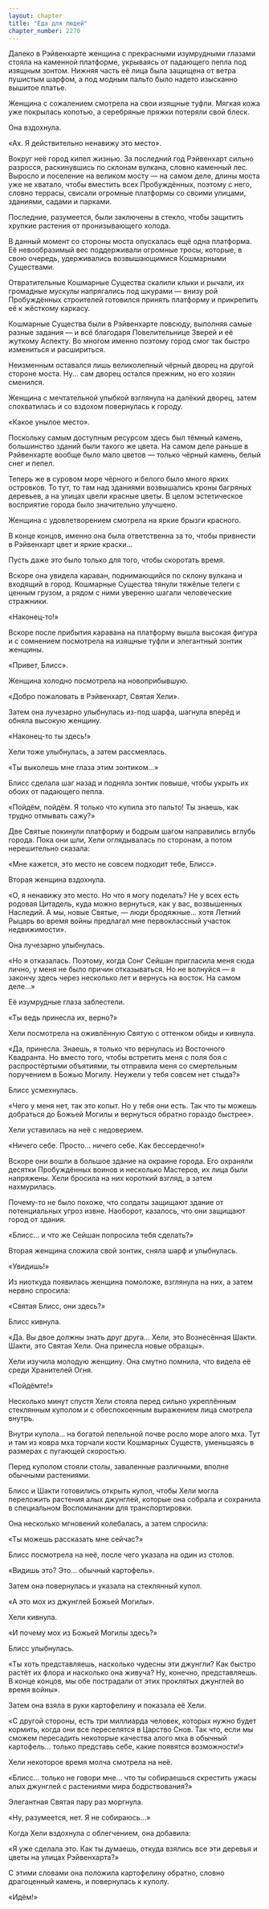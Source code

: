 ```yaml
---
layout: chapter
title: "Еда для людей"
chapter_number: 2270
---
```




Далеко в Рэйвенхарте женщина с прекрасными изумрудными глазами стояла на каменной платформе, укрываясь от падающего пепла под изящным зонтом. Нижняя часть её лица была защищена от ветра пушистым шарфом, а под модным пальто было надето изысканно вышитое платье.

Женщина с сожалением смотрела на свои изящные туфли. Мягкая кожа уже покрылась копотью, а серебряные пряжки потеряли свой блеск.

Она вздохнула.

«Ах. Я действительно ненавижу это место».

Вокруг неё город кипел жизнью. За последний год Рэйвенхарт сильно разросся, раскинувшись по склонам вулкана, словно каменный лес. Выросло и поселение на великом мосту — на самом деле, длины моста уже не хватало, чтобы вместить всех Пробуждённых, поэтому с него, словно террасы, свисали огромные платформы со своими улицами, зданиями, садами и парками.

Последние, разумеется, были заключены в стекло, чтобы защитить хрупкие растения от пронизывающего холода.

В данный момент со стороны моста опускалась ещё одна платформа. Её невообразимый вес поддерживали огромные тросы, которые, в свою очередь, удерживались возвышающимися Кошмарными Существами.

Отвратительные Кошмарные Существа скалили клыки и рычали, их громадные мускулы напрягались под шкурами — внизу рой Пробуждённых строителей готовился принять платформу и прикрепить её к жёсткому каркасу.

Кошмарные Существа были в Рэйвенхарте повсюду, выполняя самые разные задания — и всё благодаря Повелительнице Зверей и её жуткому Аспекту. Во многом именно поэтому город смог так быстро измениться и расшириться.

Неизменным оставался лишь великолепный чёрный дворец на другой стороне моста. Ну... сам дворец остался прежним, но его хозяин сменился.

Женщина с мечтательной улыбкой взглянула на далёкий дворец, затем спохватилась и со вздохом повернулась к городу.

«Какое унылое место».

Поскольку самым доступным ресурсом здесь был тёмный камень, большинство зданий были такого же цвета. На самом деле раньше в Рэйвенхарте вообще было мало цветов — только чёрный камень, белый снег и пепел.

Теперь же в суровом море чёрного и белого было много ярких островков. То тут, то там над зданиями возвышались кроны багряных деревьев, а на улицах цвели красные цветы. В целом эстетическое восприятие города было значительно улучшено.

Женщина с удовлетворением смотрела на яркие брызги красного.

В конце концов, именно она была ответственна за то, чтобы привнести в Рэйвенхарт цвет и яркие краски...

Пусть даже это было только для того, чтобы скоротать время.

Вскоре она увидела караван, поднимающийся по склону вулкана и входящий в город. Кошмарные Существа тянули тяжёлые телеги с ценным грузом, а рядом с ними уверенно шагали человеческие стражники.

«Наконец-то!»

Вскоре после прибытия каравана на платформу вышла высокая фигура и с сомнением посмотрела на изящные туфли и элегантный зонтик женщины.

«Привет, Блисс».

Женщина холодно посмотрела на новоприбывшую.

«Добро пожаловать в Рэйвенхарт, Святая Хели».

Затем она лучезарно улыбнулась из-под шарфа, шагнула вперёд и обняла высокую женщину.

«Наконец-то ты здесь!»

Хели тоже улыбнулась, а затем рассмеялась.

«Ты выколешь мне глаза этим зонтиком...»

Блисс сделала шаг назад и подняла зонтик повыше, чтобы укрыть их обоих от падающего пепла.

«Пойдём, пойдём. Я только что купила это пальто! Ты знаешь, как трудно отмывать сажу?»

Две Святые покинули платформу и бодрым шагом направились вглубь города. Пока они шли, Хели оглядывалась по сторонам, а потом нерешительно сказала:

«Мне кажется, это место не совсем подходит тебе, Блисс».

Вторая женщина вздохнула.

«О, я ненавижу это место. Но что я могу поделать? Не у всех есть родовая Цитадель, куда можно вернуться, как у вас, возвышенных Наследий. А мы, новые Святые, — люди бродяжные... хотя Летний Рыцарь во время войны предлагал мне первоклассный участок недвижимости».

Она лучезарно улыбнулась.

«Но я отказалась. Поэтому, когда Сонг Сейшан пригласила меня сюда лично, у меня не было причин отказываться. Но не волнуйся — я закончу здесь через несколько лет и вернусь на восток. На самом деле...»

Её изумрудные глаза заблестели.

«Ты ведь принесла их, верно?»

Хели посмотрела на оживлённую Святую с оттенком обиды и кивнула.

«Да, принесла. Знаешь, я только что вернулась из Восточного Квадранта. Но вместо того, чтобы встретить меня с поля боя с распростёртыми объятиями, ты отправила меня со смертельным поручением в Божью Могилу. Неужели у тебя совсем нет стыда?»

Блисс усмехнулась.

«Чего у меня нет, так это копыт. Но у тебя они есть. Так что ты можешь добраться до Божьей Могилы и вернуться обратно гораздо быстрее».

Хели уставилась на неё с недоверием.

«Ничего себе. Просто... ничего себе. Как бессердечно!»

Вскоре они вошли в большое здание на окраине города. Его охраняли десятки Пробуждённых воинов и несколько Мастеров, их лица были напряжены. Хели бросила на них короткий взгляд, а затем нахмурилась.

Почему-то не было похоже, что солдаты защищают здание от потенциальных угроз извне. Наоборот, казалось, что они защищают город от здания.

«Блисс... и что же Сейшан попросила тебя сделать?»

Вторая женщина сложила свой зонтик, сняла шарф и улыбнулась.

«Увидишь!»

Из ниоткуда появилась женщина помоложе, взглянула на них, а затем нервно спросила:

«Святая Блисс, они здесь?»

Блисс кивнула.

«Да. Вы двое должны знать друг друга... Хели, это Вознесённая Шакти. Шакти, это Святая Хели. Она принесла новые образцы».

Хели изучила молодую женщину. Она смутно помнила, что видела её среди Хранителей Огня.

«Пойдёмте!»

Несколько минут спустя Хели стояла перед сильно укреплённым стеклянным куполом и с обеспокоенным выражением лица смотрела внутрь.

Внутри купола... на богатой пепельной почве росло море алого мха. Тут и там из ковра мха торчали кости Кошмарных Существ, уменьшаясь в размерах с пугающей скоростью.

Перед куполом стояли столы, заваленные различными, вполне обычными растениями.

Блисс и Шакти готовились открыть купол, чтобы Хели могла переложить растения алых джунглей, которые она собрала и сохранила в специальном Воспоминании для транспортировки.

Она несколько мгновений колебалась, а затем спросила:

«Ты можешь рассказать мне сейчас?»

Блисс посмотрела на неё, после чего указала на один из столов.

«Видишь это? Это... обычный картофель».

Затем она повернулась и указала на стеклянный купол.

«А это мох из джунглей Божьей Могилы».

Хели кивнула.

«И почему мох из Божьей Могилы здесь?»

Блисс улыбнулась.

«Ты хоть представляешь, насколько чудесны эти джунгли? Как быстро растёт их флора и насколько она живуча? Ну, конечно, представляешь. В конце концов, мы обе пострадали от этих проклятых джунглей во время войны».

Затем она взяла в руки картофелину и показала её Хели.

«С другой стороны, есть три миллиарда человек, которых нужно будет кормить, когда они все переселятся в Царство Снов. Так что, если мы сможем пересадить некоторые качества алого мха в обычный картофель... только представь себе, какие появятся возможности!»

Хели некоторое время молча смотрела на неё.

«Блисс... только не говори мне... что ты собираешься скрестить ужасы алых джунглей с растениями мира бодрствования?»

Элегантная Святая пару раз моргнула.

«Ну, разумеется, нет. Я не собираюсь...»

Когда Хели вздохнула с облегчением, она добавила:

«Я уже сделала это. Как ты думаешь, откуда взялись все эти деревья и цветы на улицах Рэйвенхарта?»

С этими словами она положила картофелину обратно, словно драгоценный камень, и повернулась к куполу.

«Идём!»

